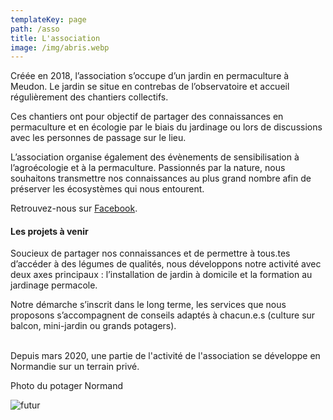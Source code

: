 ```yaml
---
templateKey: page
path: /asso
title: L'association
image: /img/abris.webp
---
```

Créée en 2018, l’association s’occupe d’un jardin en permaculture à Meudon.
Le jardin se situe en contrebas de l’observatoire et accueil régulièrement des chantiers collectifs.

Ces chantiers ont pour objectif de partager des connaissances en permaculture et en écologie par le biais du jardinage ou lors de discussions avec les personnes de passage sur le lieu.

L’association organise également des évènements de sensibilisation à l’agroécologie et à la permaculture. Passionnés par la nature, nous souhaitons transmettre nos connaissances au plus grand nombre afin de préserver les écosystèmes qui nous entourent.

Retrouvez-nous sur [Facebook](https://www.facebook.com/buttesolidaires/).

#### Les projets à venir

Soucieux de partager nos connaissances et de permettre à tous.tes d’accéder à des légumes de qualités, nous développons notre activité avec deux axes principaux : l’installation de jardin à domicile et la formation au jardinage permacole. 

Notre démarche s’inscrit dans le long terme, les services que nous proposons s’accompagnent de conseils adaptés à chacun.e.s (culture sur balcon, mini-jardin ou grands potagers).<br/><br/>

Depuis mars 2020, une partie de l'activité de l'association se développe en Normandie sur un terrain privé. 

Photo du potager Normand 

![futur](/img/zone-de-culture-printemps-2020.jpg)